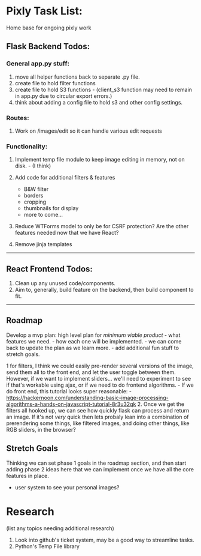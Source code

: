 # Pixly Task List:
Home base for ongoing pixly work


## Flask Backend Todos:
### General app.py stuff:

1. move all helper functions back to separate .py file.
2. create file to hold filter functions
3. create file to hold S3 functions - (client_s3 function may need to remain in app.py due to circular export errors.)
4. think about adding a config file to hold s3 and other config settings.
        
        
### Routes:

1. Work on /images/edit so it can handle various edit requests
 
 
### Functionality:
 
1. Implement temp file module to keep image editing in memory, not on disk. - (I think)
2. Add code for additional filters & features
    - B&W filter
    - borders
    - cropping
    - thumbnails for display
    - more to come...

3. Reduce WTForms model to only be for CSRF protection? Are the other features needed now that we have React?
4. Remove jinja templates


<hr>


## React Frontend Todos:

1. Clean up any unused code/components.
2. Aim to, generally, build feature on the backend, then build component to fit.


<hr>


## Roadmap
Develop a mvp plan: high level plan for *minimum viable product*
    - what features we need.
    - how each one will be implemented.
    - we can come back to update the plan as we learn more.
    - add additional fun stuff to stretch goals.


1 for filters, I think we could easily pre-render several versions of the image, send them all to the front end, and let the user toggle between them.  However, if we want to implement sliders... we'll need to experiment to see if that's workable using ajax, or if we need to do frontend algorithms.
    - If we do front end, this tutorial looks super reasonable:
    - https://hackernoon.com/understanding-basic-image-processing-algorithms-a-hands-on-javascript-tutorial-8r3u32qk
2. Once we get the filters all hooked up, we can see how quickly flask can process and return an image. If it's not *very* quick then lets probaly lean into a combination of prerendering some things, like filtered images, and doing other things, like RGB sliders, in the browser?


## Stretch Goals
Thinking we can set phase 1 goals in the roadmap section, and then start adding phase 2 ideas here that we can implement once we have all the core features in place.

- user system to see your personal images?



# Research
(list any topics needing additional research)
1. Look into github's ticket system, may be a good way to streamline tasks.
2. Python's Temp File library
